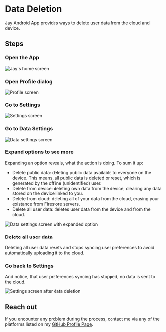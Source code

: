# Data Deletion

Jay Android App provides ways to delete user data from the cloud and device.

## Steps

### Open the App

![Jay's home screen](../../assets/HomeScreen.png)

### Open Profile dialog

![Profile screen](../../assets/ProfileScreen.png)

### Go to Settings

![Settings screen](../../assets/SettingsScreen.png)

### Go to Data Settings

![Data settings screen](../../assets/DataSettingsScreen.png)

### Expand options to see more

Expanding an option reveals, what the action is doing. To sum it up:

- Delete public data: deleting public data available to everyone on the device. This means, all public data is deleted or reset, which is generated by the offline (unidentified) user.
- Delete from device: deleting own data from the device, clearing any data stored on the device linked to you.
- Delete from cloud: deleting all of your data from the cloud, erasing your existance from Firestore servers.
- Delete all user data: deletes user data from the device and from the cloud.

![Data settings screen with expanded option](../../assets/DataSettingsScreenExpanded.png)

### Delete all user data

Deleting all user data resets and stops syncing user preferences to avoid automatically uploading it to the cloud.

### Go back to Settings

And notice, that user preferences syncing has stopped, no data is sent to the cloud.

![Settings screen after data deletion](../../assets/SettingsScreenAfterDataDeletion.png)

## Reach out

If you encounter any problem during the process, contact me via any of the platforms listed on my [GitHub Profile Page](https://github.com/hlcaptain).
